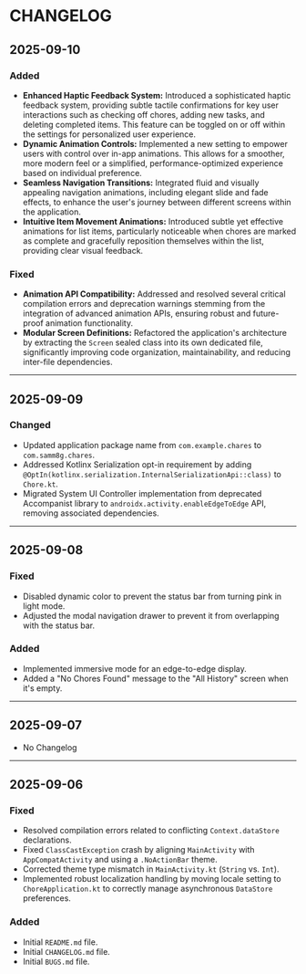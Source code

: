 # CHANGELOG

## 2025-09-10

### Added

- **Enhanced Haptic Feedback System:** Introduced a sophisticated haptic feedback system, providing subtle tactile confirmations for key user interactions such as checking off chores, adding new tasks, and deleting completed items. This feature can be toggled on or off within the settings for personalized user experience.
- **Dynamic Animation Controls:** Implemented a new setting to empower users with control over in-app animations. This allows for a smoother, more modern feel or a simplified, performance-optimized experience based on individual preference.
- **Seamless Navigation Transitions:** Integrated fluid and visually appealing navigation animations, including elegant slide and fade effects, to enhance the user's journey between different screens within the application.
- **Intuitive Item Movement Animations:** Introduced subtle yet effective animations for list items, particularly noticeable when chores are marked as complete and gracefully reposition themselves within the list, providing clear visual feedback.

### Fixed

- **Animation API Compatibility:** Addressed and resolved several critical compilation errors and deprecation warnings stemming from the integration of advanced animation APIs, ensuring robust and future-proof animation functionality.
- **Modular Screen Definitions:** Refactored the application's architecture by extracting the `Screen` sealed class into its own dedicated file, significantly improving code organization, maintainability, and reducing inter-file dependencies.

---

## 2025-09-09

### Changed

- Updated application package name from `com.example.chares` to `com.samm8g.chares`.
- Addressed Kotlinx Serialization opt-in requirement by adding `@OptIn(kotlinx.serialization.InternalSerializationApi::class)` to `Chore.kt`.
- Migrated System UI Controller implementation from deprecated Accompanist library to `androidx.activity.enableEdgeToEdge` API, removing associated dependencies.

---

## 2025-09-08

### Fixed

- Disabled dynamic color to prevent the status bar from turning pink in light mode.
- Adjusted the modal navigation drawer to prevent it from overlapping with the status bar.

### Added

- Implemented immersive mode for an edge-to-edge display.
- Added a "No Chores Found" message to the "All History" screen when it's empty.

---
## 2025-09-07

- No Changelog

---

## 2025-09-06

### Fixed

- Resolved compilation errors related to conflicting `Context.dataStore` declarations.
- Fixed `ClassCastException` crash by aligning `MainActivity` with `AppCompatActivity` and using a `.NoActionBar` theme.
- Corrected theme type mismatch in `MainActivity.kt` (`String` vs. `Int`).
- Implemented robust localization handling by moving locale setting to `ChoreApplication.kt` to correctly manage asynchronous `DataStore` preferences.

### Added

- Initial `README.md` file.
- Initial `CHANGELOG.md` file.
- Initial `BUGS.md` file.

